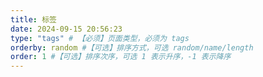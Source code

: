 ```yaml
---
title: 标签
date: 2024-09-15 20:56:23
type: "tags" # 【必须】页面类型，必须为 tags
orderby: random #【可选】排序方式，可选 random/name/length
order: 1 #【可选】排序次序，可选 1 表示升序，-1 表示降序
---
```

